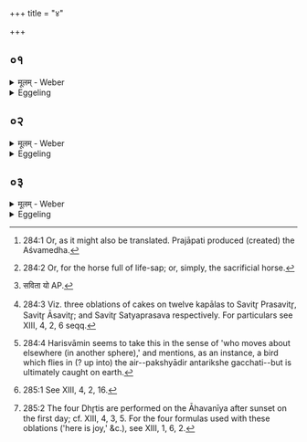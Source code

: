 +++
title = "४"

+++

##  ०१
<details><summary>मूलम् - Weber</summary>

प्रजा᳘पतिरश्वमेध᳘मसृजत᳟᳟॥  
सोऽस्मात्सृष्टः प᳘राङैत्स दि᳘शोऽनुप्रा᳘विशत्तं᳘ देवाः प्रै᳘षमैछंस्तमि᳘ष्टिभिरनुप्रा᳘युञ्जत तमि᳘ष्टिभिर᳘न्वैछंस्तमि᳘ष्टिभिर᳘न्वविन्दन्यदि᳘ष्टिभिर्य᳘जते᳘ऽश्वमेव तन्मे᳘ध्यं य᳘जमानो᳘ऽन्विछति ॥
</details>

<details><summary>Eggeling</summary>

1. Prajāpati poured forth the life-sap of the horse (aśva-medha) [^egg_710]. When poured forth, it went straight away from him and spread itself over the regions. The gods went in quest of it. By means of offerings (ishṭi) they followed it up, by offerings they searched for it, and by offerings they found it. And when he performs ishṭis, the Sacrificer thereby searches for the horse (aśva) meet for sacrifice [^egg_711] (medhya).

[^egg_710]: 284:1 Or, as it might also be translated. Prajāpati produced (created) the Aśvamedha.

[^egg_711]: 284:2 Or, for the horse full of life-sap; or, simply, the sacrificial horse.
</details>

##  ०२
<details><summary>मूलम् - Weber</summary>

साविॗत्र्यो भवन्ति॥  
इयं वै᳘ सविता यो [^wbr_1] वा᳘ऽअस्यां᳘ निल᳘यतेॗ योऽन्यत्रै᳘त्यस्यां वाव तम᳘नुविन्दन्ति न वा᳘ऽइमां क᳘श्चन᳘ तिर्यॗङ्नोर्ध्वो᳘ऽत्येतुमर्हति य᳘त्साविॗत्र्यो भ᳘वन्त्य᳘श्वस्यैवा᳘नुवित्त्यै ॥  

[^wbr_1]: सविता यो AP.
</details>

<details><summary>Eggeling</summary>

2. They (the ishṭis [^egg_712]) belong to Savitr̥; for Savitr̥ is this (earth): if any one hides himself thereon, if any one goes elsewhere [^egg_713], it is on this

[^egg_712]: 284:3 Viz. three oblations of cakes on twelve kapālas to Savitr̥ Prasavitr̥, Savitr̥ Āsavitr̥; and Savitr̥ Satyaprasava respectively. For particulars see XIII, 4, 2, 6 seqq.

[^egg_713]: 284:4 Harisvāmin seems to take this in the sense of 'who moves about elsewhere (in another sphere),' and mentions, as an instance, a bird which flies in (? up into) the air--pakshyādir antarikshe gacchati--but is ultimately caught on earth.

 (earth) that they find him; for no one (creature), whether walking erect or horizontally (like an animal), is able to go beyond it. Their belonging to Savitr̥ thus is in order to find the horse.
</details>

##  ०३
<details><summary>मूलम् - Weber</summary>

त᳘दाहुः॥  
प्र वा᳘ऽएतद᳘श्वो मीयते यत्प᳘राङे᳘ति नॗ ह्येनं प्रत्यावर्त᳘यन्ती᳘ति य᳘त्सायं धृती᳘र्जुहो᳘ति क्षे᳘मो वै धृ᳘तिः क्षे᳘मो रा᳘त्रिः क्षे᳘मेणैॗवैनं दाधार त᳘स्मात्सायं᳘ मनुॗष्याश्च पश᳘वश्च क्षेम्या᳘ भवन्त्य᳘थ य᳘त्प्रातरि᳘ष्टिभिर्य᳘जतऽइछ᳘त्येॗवैनं तत्त᳘स्माद्दि᳘वा नष्टैष᳘ एति य᳘द्वेव᳘ सायं धृ᳘तीर्जुहो᳘ति प्रातरि᳘ष्टिभिर्य᳘जते योगक्षेम᳘मेव तद्य᳘जमानः कल्पयते त᳘स्माद्य᳘त्रैते᳘न यज्ञे᳘न य᳘जन्ते कॢप्तः᳘ प्रजा᳘नां योगक्षेमो᳘ भवति ॥ ४ ॥
</details>
<details><summary>Eggeling</summary>

3. Concerning this they say, 'Surely the horse disappears when it goes straight away; for they do not turn (drive) it back [^egg_714].' Now when he performs the Dhr̥ti offerings [^egg_715] in the evening--dhr̥ti (keeping) meaning peaceful dwelling, and the night also meaning peaceful dwelling--it is by means of peaceful dwelling that he keeps it; whence both men and beasts rest peacefully at night. And when he performs offerings in the morning, he seeks that (horse); whence it is in daytime that one goes to seek for what is lost. And again when he offers the Dhr̥tis in the evening, and the (Savitr̥) ishṭis in the morning, it is security of possession the Sacrificer thereby brings about, whence security of possession is brought about for the subjects where this sacrifice is performed.

[^egg_714]: 285:1 See XIII, 4, 2, 16.

[^egg_715]: 285:2 The four Dhr̥tis are performed on the Āhavanīya after sunset on the first day; cf. XIII, 4, 3, 5. For the four formulas used with these oblations ('here is joy,' &c.), see XIII, 1, 6, 2.
</details>

